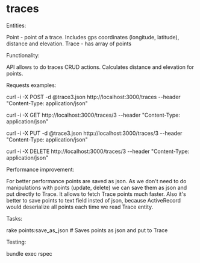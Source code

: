 # traces

Entities:

  Point - point of a trace. Includes gps coordinates (longitude, latitude), distance and elevation. 
  Trace - has array of points

Functionality:

  API allows to do traces CRUD actions. Calculates distance and elevation for points.
  
Requests examples:

  curl -i -X POST -d @trace3.json http://localhost:3000/traces --header "Content-Type: application/json"
  
  curl -i -X GET http://localhost:3000/traces/3 --header "Content-Type: application/json"
  
  curl -i -X PUT -d @trace3.json http://localhost:3000/traces/3 --header "Content-Type: application/json"
  
  curl -i -X DELETE http://localhost:3000/traces/3 --header "Content-Type: application/json"

Performance improvement:

  For better performance points are saved as json. As we don't need to do manipulations with points (update, delete)  we can save them as json and put directly to Trace. It allows to fetch Trace points much faster. Also it's better to save points to text field insted of json, because ActiveRecord would deserialize all points each time we read Trace entity.

Tasks:

  rake points:save_as_json             # Saves points as json and put to Trace

Testing:

  bundle exec rspec
